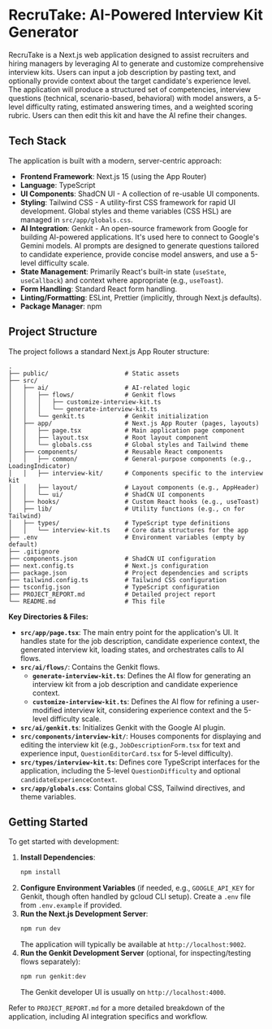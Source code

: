 
# RecruTake: AI-Powered Interview Kit Generator

RecruTake is a Next.js web application designed to assist recruiters and hiring managers by leveraging AI to generate and customize comprehensive interview kits. Users can input a job description by pasting text, and optionally provide context about the target candidate's experience level. The application will produce a structured set of competencies, interview questions (technical, scenario-based, behavioral) with model answers, a 5-level difficulty rating, estimated answering times, and a weighted scoring rubric. Users can then edit this kit and have the AI refine their changes.

## Tech Stack

The application is built with a modern, server-centric approach:

*   **Frontend Framework**: Next.js 15 (using the App Router)
*   **Language**: TypeScript
*   **UI Components**: ShadCN UI - A collection of re-usable UI components.
*   **Styling**: Tailwind CSS - A utility-first CSS framework for rapid UI development. Global styles and theme variables (CSS HSL) are managed in `src/app/globals.css`.
*   **AI Integration**: Genkit - An open-source framework from Google for building AI-powered applications. It's used here to connect to Google's Gemini models. AI prompts are designed to generate questions tailored to candidate experience, provide concise model answers, and use a 5-level difficulty scale.
*   **State Management**: Primarily React's built-in state (`useState`, `useCallback`) and context where appropriate (e.g., `useToast`).
*   **Form Handling**: Standard React form handling.
*   **Linting/Formatting**: ESLint, Prettier (implicitly, through Next.js defaults).
*   **Package Manager**: npm

## Project Structure

The project follows a standard Next.js App Router structure:

```
.
├── public/                     # Static assets
├── src/
│   ├── ai/                     # AI-related logic
│   │   ├── flows/              # Genkit flows
│   │   │   ├── customize-interview-kit.ts
│   │   │   └── generate-interview-kit.ts
│   │   └── genkit.ts           # Genkit initialization
│   ├── app/                    # Next.js App Router (pages, layouts)
│   │   ├── page.tsx            # Main application page component
│   │   ├── layout.tsx          # Root layout component
│   │   └── globals.css         # Global styles and Tailwind theme
│   ├── components/             # Reusable React components
│   │   ├── common/             # General-purpose components (e.g., LoadingIndicator)
│   │   ├── interview-kit/      # Components specific to the interview kit
│   │   ├── layout/             # Layout components (e.g., AppHeader)
│   │   └── ui/                 # ShadCN UI components
│   ├── hooks/                  # Custom React hooks (e.g., useToast)
│   ├── lib/                    # Utility functions (e.g., cn for Tailwind)
│   ├── types/                  # TypeScript type definitions
│   │   └── interview-kit.ts    # Core data structures for the app
├── .env                        # Environment variables (empty by default)
├── .gitignore
├── components.json             # ShadCN UI configuration
├── next.config.ts              # Next.js configuration
├── package.json                # Project dependencies and scripts
├── tailwind.config.ts          # Tailwind CSS configuration
├── tsconfig.json               # TypeScript configuration
├── PROJECT_REPORT.md           # Detailed project report
└── README.md                   # This file
```

**Key Directories & Files:**

*   **`src/app/page.tsx`**: The main entry point for the application's UI. It handles state for the job description, candidate experience context, the generated interview kit, loading states, and orchestrates calls to AI flows.
*   **`src/ai/flows/`**: Contains the Genkit flows.
    *   **`generate-interview-kit.ts`**: Defines the AI flow for generating an interview kit from a job description and candidate experience context.
    *   **`customize-interview-kit.ts`**: Defines the AI flow for refining a user-modified interview kit, considering experience context and the 5-level difficulty scale.
*   **`src/ai/genkit.ts`**: Initializes Genkit with the Google AI plugin.
*   **`src/components/interview-kit/`**: Houses components for displaying and editing the interview kit (e.g., `JobDescriptionForm.tsx` for text and experience input, `QuestionEditorCard.tsx` for 5-level difficulty).
*   **`src/types/interview-kit.ts`**: Defines core TypeScript interfaces for the application, including the 5-level `QuestionDifficulty` and optional `candidateExperienceContext`.
*   **`src/app/globals.css`**: Contains global CSS, Tailwind directives, and theme variables.

## Getting Started

To get started with development:

1.  **Install Dependencies**:
    ```bash
    npm install
    ```
2.  **Configure Environment Variables** (if needed, e.g., `GOOGLE_API_KEY` for Genkit, though often handled by gcloud CLI setup). Create a `.env` file from `.env.example` if provided.
3.  **Run the Next.js Development Server**:
    ```bash
    npm run dev
    ```
    The application will typically be available at `http://localhost:9002`.
4.  **Run the Genkit Development Server** (optional, for inspecting/testing flows separately):
    ```bash
    npm run genkit:dev
    ```
    The Genkit developer UI is usually on `http://localhost:4000`.

Refer to `PROJECT_REPORT.md` for a more detailed breakdown of the application, including AI integration specifics and workflow.
